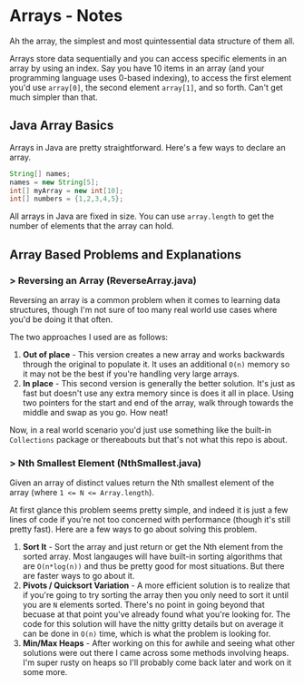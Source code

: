 # Arrays - Notes

Ah the array, the simplest and most quintessential data structure of them all. 

Arrays store data sequentially and you can access specific elements in an array by using an index. Say you have 10 items in an array (and your programming language uses 0-based indexing), to access the first element you'd use `array[0]`, the second element `array[1]`, and so forth. Can't get much simpler than that. 

## Java Array Basics

Arrays in Java are pretty straightforward. Here's a few ways to declare an array.

```java
String[] names;
names = new String[5];
int[] myArray = new int[10];
int[] numbers = {1,2,3,4,5};
```

All arrays in Java are fixed in size. You can use `array.length` to get the number of elements that the array can hold.

## Array Based Problems and Explanations

### > Reversing an Array (ReverseArray.java)

Reversing an array is a common problem when it comes to learning data structures, though I'm not sure of too many real world use cases where you'd be doing it that often.

The two approaches I used are as follows:

1. **Out of place** - This version creates a new array and works backwards through the original to populate it. It uses an additional `O(n)` memory so it may not be the best if you're handling very large arrays.
2. **In place** - This second version is generally the better solution. It's just as fast but doesn't use any extra memory since is does it all in place. Using two pointers for the start and end of the array, walk through towards the middle and swap as you go. How neat!

Now, in a real world scenario you'd just use something like the built-in `Collections` package or thereabouts but that's not what this repo is about.

### > Nth Smallest Element (NthSmallest.java)

Given an array of distinct values return the Nth smallest element of the array (where `1 <= N <= Array.length`).

At first glance this problem seems pretty simple, and indeed it is just a few lines of code if you're not too concerned with performance (though it's still pretty fast). Here are a few ways to go about solving this problem.

1. **Sort It** - Sort the array and just return or get the Nth element from the sorted array. Most langauges will have built-in sorting algorithms that are `O(n*log(n))` and thus be pretty good for most situations. But there are faster ways to go about it.
2. **Pivots / Quicksort Variation** - A more efficient solution is to realize that if you're going to try sorting the array then you only need to sort it until you are `N` elements sorted. There's no point in going beyond that becuase at that point you've already found what you're looking for. The code for this solution will have the nitty gritty details but on average it can be done in `O(n)` time, which is what the problem is looking for.
3. **Min/Max Heaps** - After working on this for awhile and seeing what other solutions were out there I came across some methods involving heaps. I'm super rusty on heaps so I'll probably come back later and work on it some more.
